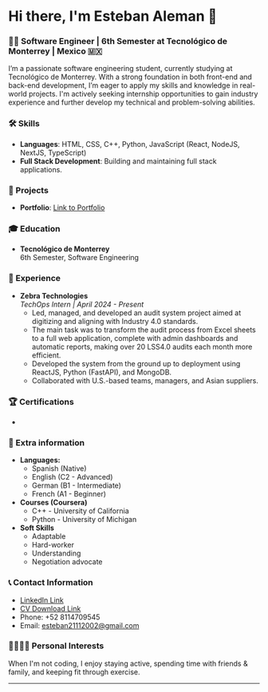 # Hi there, I'm Esteban Aleman 👋

### 👨‍💻 Software Engineer | 6th Semester at Tecnológico de Monterrey | Mexico 🇲🇽

I’m a passionate software engineering student, currently studying at Tecnológico de Monterrey. With a strong foundation in both front-end and back-end development, I’m eager to apply my skills and knowledge in real-world projects. I'm actively seeking internship opportunities to gain industry experience and further develop my technical and problem-solving abilities.

### 🛠️ Skills
- **Languages**: HTML, CSS, C++, Python, JavaScript (React, NodeJS, NextJS, TypeScript)
- **Full Stack Development**: Building and maintaining full stack applications.
  
### 📂 Projects
- **Portfolio**: [Link to Portfolio](#)
  
### 🎓 Education
- **Tecnológico de Monterrey**  
  6th Semester, Software Engineering

### 💼 Experience
- **Zebra Technologies**  
  _TechOps Intern | April 2024 - Present_  
    - Led, managed, and developed an audit system project aimed at digitizing and aligning with Industry 4.0 standards.
    - The main task was to transform the audit process from Excel sheets to a full web application, complete with admin dashboards and automatic reports, making over 20 LSS4.0 audits each month more efficient.
    - Developed the system from the ground up to deployment using ReactJS, Python (FastAPI), and MongoDB.
    - Collaborated with U.S.-based teams, managers, and Asian suppliers.
  
### 🏆 Certifications
- 

### 👤 Extra information

- **Languages:**
  - Spanish (Native)
  - English (C2 - Advanced)
  - German (B1 - Intermediate)
  - French (A1 - Beginner)
- **Courses (Coursera)**
  - C++ - University of California
  - Python - University of Michigan
- **Soft Skills**
  - Adaptable
  - Hard-worker
  - Understanding
  - Negotiation advocate

### 📞 Contact Information
- [LinkedIn Link](https://www.linkedin.com/in/estebanaleman21/)
- [CV Download Link](#)
- Phone: +52 8114709545
- Email: esteban21112002@gmail.com

### 👨‍👩‍👧‍👦 Personal Interests
When I'm not coding, I enjoy staying active, spending time with friends & family, and keeping fit through exercise.

---


